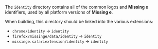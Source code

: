 The `identity` directory contains all of the common logos and **Missing e** identifiers, used by all platform versions of **Missing e**.

When building, this directory should be linked into the various extensions:

* `chrome/identity` -> `identity`
* `firefox/missinge/data/identity` -> `identity`
* `missinge.safariextension/identity` -> `identity`
